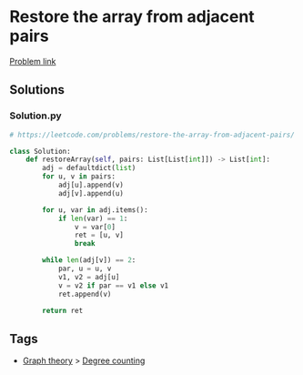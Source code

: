 # Restore the array from adjacent pairs

[Problem link](https://leetcode.com/problems/restore-the-array-from-adjacent-pairs/)

## Solutions


### Solution.py
```py
# https://leetcode.com/problems/restore-the-array-from-adjacent-pairs/

class Solution:
    def restoreArray(self, pairs: List[List[int]]) -> List[int]:
        adj = defaultdict(list)
        for u, v in pairs:
            adj[u].append(v)
            adj[v].append(u)

        for u, var in adj.items():
            if len(var) == 1:
                v = var[0]
                ret = [u, v]
                break

        while len(adj[v]) == 2:
            par, u = u, v
            v1, v2 = adj[u]
            v = v2 if par == v1 else v1
            ret.append(v)

        return ret
```
## Tags

* [Graph theory](/README.md#Graph_theory) > [Degree counting](/README.md#Graph_theory-Degree_counting)
